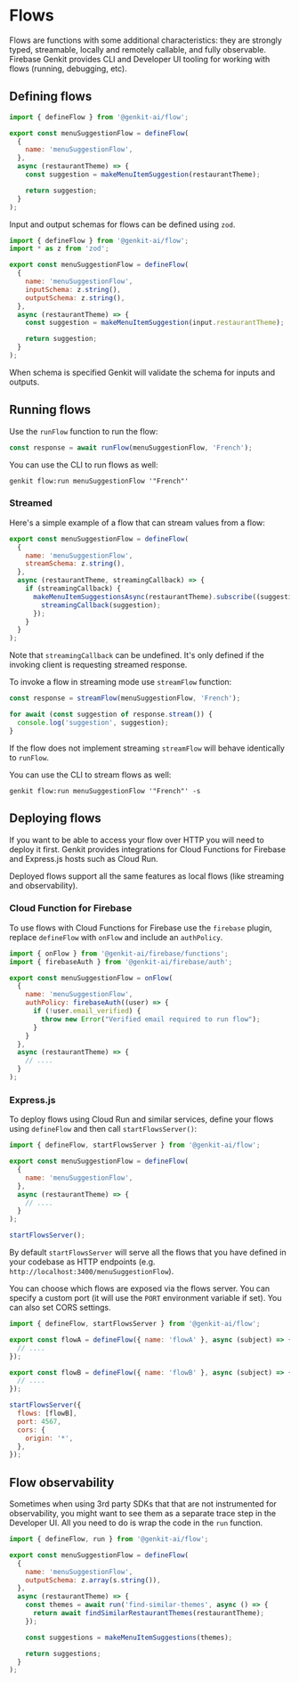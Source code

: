 # Flows

Flows are functions with some additional characteristics: they are strongly
typed, streamable, locally and remotely callable, and fully observable.
Firebase Genkit provides CLI and Developer UI tooling for working with flows
(running, debugging, etc).

## Defining flows

```javascript
import { defineFlow } from '@genkit-ai/flow';

export const menuSuggestionFlow = defineFlow(
  {
    name: 'menuSuggestionFlow',
  },
  async (restaurantTheme) => {
    const suggestion = makeMenuItemSuggestion(restaurantTheme);

    return suggestion;
  }
);
```

Input and output schemas for flows can be defined using `zod`.

```javascript
import { defineFlow } from '@genkit-ai/flow';
import * as z from 'zod';

export const menuSuggestionFlow = defineFlow(
  {
    name: 'menuSuggestionFlow',
    inputSchema: z.string(),
    outputSchema: z.string(),
  },
  async (restaurantTheme) => {
    const suggestion = makeMenuItemSuggestion(input.restaurantTheme);

    return suggestion;
  }
);
```

When schema is specified Genkit will validate the schema for inputs and outputs.

## Running flows

Use the `runFlow` function to run the flow:

```js
const response = await runFlow(menuSuggestionFlow, 'French');
```

You can use the CLI to run flows as well:

```posix-terminal
genkit flow:run menuSuggestionFlow '"French"'
```

### Streamed

Here's a simple example of a flow that can stream values from a flow:

```javascript
export const menuSuggestionFlow = defineFlow(
  {
    name: 'menuSuggestionFlow',
    streamSchema: z.string(),
  },
  async (restaurantTheme, streamingCallback) => {
    if (streamingCallback) {
      makeMenuItemSuggestionsAsync(restaurantTheme).subscribe((suggestion) => {
        streamingCallback(suggestion);
      });
    }
  }
);
```

Note that `streamingCallback` can be undefined. It's only defined if the
invoking client is requesting streamed response.

To invoke a flow in streaming mode use `streamFlow` function:

```javascript
const response = streamFlow(menuSuggestionFlow, 'French');

for await (const suggestion of response.stream()) {
  console.log('suggestion', suggestion);
}
```

If the flow does not implement streaming `streamFlow` will behave identically to `runFlow`.

You can use the CLI to stream flows as well:

```posix-terminal
genkit flow:run menuSuggestionFlow '"French"' -s
```

## Deploying flows

If you want to be able to access your flow over HTTP you will need to deploy it
first. Genkit provides integrations for Cloud Functions for Firebase and
Express.js hosts such as Cloud Run.

Deployed flows support all the same features as local flows (like streaming and
observability).

### Cloud Function for Firebase

To use flows with Cloud Functions for Firebase use the `firebase` plugin, replace `defineFlow` with `onFlow` and include an `authPolicy`.

```js
import { onFlow } from '@genkit-ai/firebase/functions';
import { firebaseAuth } from '@genkit-ai/firebase/auth';

export const menuSuggestionFlow = onFlow(
  {
    name: 'menuSuggestionFlow',
    authPolicy: firebaseAuth((user) => {
      if (!user.email_verified) {
        throw new Error("Verified email required to run flow");
      }
    }
  },
  async (restaurantTheme) => {
    // ....
  }
);
```

### Express.js

To deploy flows using Cloud Run and similar services, define your flows using `defineFlow` and then call `startFlowsServer()`:

```js
import { defineFlow, startFlowsServer } from '@genkit-ai/flow';

export const menuSuggestionFlow = defineFlow(
  {
    name: 'menuSuggestionFlow',
  },
  async (restaurantTheme) => {
    // ....
  }
);

startFlowsServer();
```

By default `startFlowsServer` will serve all the flows that you have defined in your codebase as HTTP endpoints (e.g. `http://localhost:3400/menuSuggestionFlow`).

You can choose which flows are exposed via the flows server. You can specify a custom port (it will use the `PORT` environment variable if set). You can also set CORS settings.

```js
import { defineFlow, startFlowsServer } from '@genkit-ai/flow';

export const flowA = defineFlow({ name: 'flowA' }, async (subject) => {
  // ....
});

export const flowB = defineFlow({ name: 'flowB' }, async (subject) => {
  // ....
});

startFlowsServer({
  flows: [flowB],
  port: 4567,
  cors: {
    origin: '*',
  },
});
```

## Flow observability

Sometimes when using 3rd party SDKs that that are not instrumented for observability, you might want to see them as a separate trace step in the Developer UI. All you need to do is wrap the code in the `run` function.

```js
import { defineFlow, run } from '@genkit-ai/flow';

export const menuSuggestionFlow = defineFlow(
  {
    name: 'menuSuggestionFlow',
    outputSchema: z.array(s.string()),
  },
  async (restaurantTheme) => {
    const themes = await run('find-similar-themes', async () => {
      return await findSimilarRestaurantThemes(restaurantTheme);
    });

    const suggestions = makeMenuItemSuggestions(themes);

    return suggestions;
  }
);
```
